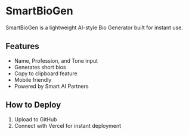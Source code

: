 # SmartBioGen

SmartBioGen is a lightweight AI-style Bio Generator built for instant use.

## Features
- Name, Profession, and Tone input
- Generates short bios
- Copy to clipboard feature
- Mobile friendly
- Powered by Smart AI Partners

## How to Deploy
1. Upload to GitHub
2. Connect with Vercel for instant deployment
